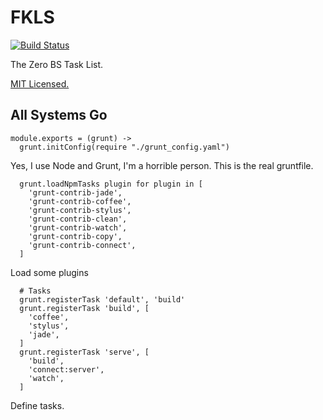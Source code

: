 FKLS
============

[![Build Status](https://secure.travis-ci.org/cheezmeister/fkls.png)](http://travis-ci.org/cheezmeister/fkls)

The Zero BS Task List.

[MIT Licensed.](LICENSE)

All Systems Go
--------------

    module.exports = (grunt) ->
      grunt.initConfig(require "./grunt_config.yaml")

Yes, I use Node and Grunt, I'm a horrible person. This is the real gruntfile.

      grunt.loadNpmTasks plugin for plugin in [
        'grunt-contrib-jade',
        'grunt-contrib-coffee',
        'grunt-contrib-stylus',
        'grunt-contrib-clean',
        'grunt-contrib-watch',
        'grunt-contrib-copy',
        'grunt-contrib-connect',
      ]

Load some plugins

      # Tasks
      grunt.registerTask 'default', 'build'
      grunt.registerTask 'build', [
        'coffee',
        'stylus',
        'jade',
      ]
      grunt.registerTask 'serve', [
        'build',
        'connect:server',
        'watch',
      ]

Define tasks.

